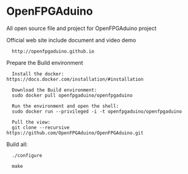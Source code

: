 # OpenFPGAduino
All open source file and project for OpenFPGAduino project

Official web site include document and video demo

      http://openfpgaduino.github.io

Prepare the Build environment

      Install the docker: https://docs.docker.com/installation/#installation

      Download the Build environment: 
      sudo docker pull openfpgaduino/openfpgaduino

      Run the environment and open the shell:
      sudo docker run --privileged -i -t openfpgaduino/openfpgaduino

      Pull the view:
      git clone --recursive https://github.com/OpenFPGAduino/OpenFPGAduino.git

Build all:

      ./configure

      make

